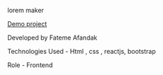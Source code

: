 
lorem maker

[Demo project](https://fatemeafandakdev.github.io/lorem/)

Developed by Fateme Afandak

Technologies Used - Html , css , reactjs, bootstrap

Role - Frontend
